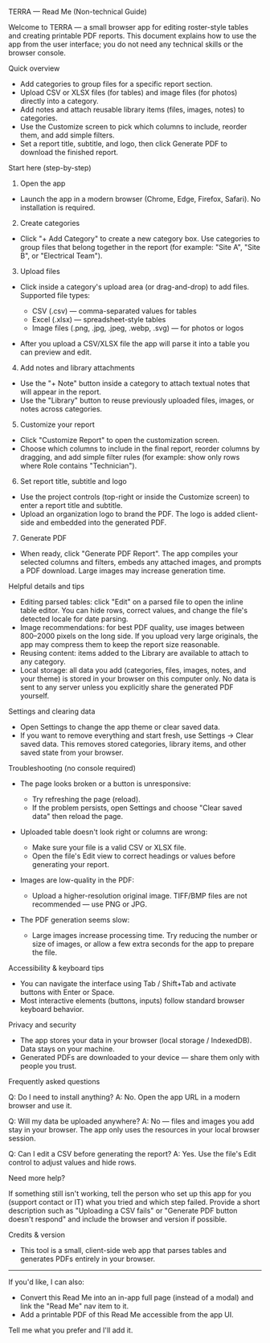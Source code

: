 TERRA — Read Me (Non-technical Guide)

Welcome to TERRA — a small browser app for editing roster-style tables and creating printable PDF reports. This document explains how to use the app from the user interface; you do not need any technical skills or the browser console.

Quick overview

- Add categories to group files for a specific report section.
- Upload CSV or XLSX files (for tables) and image files (for photos) directly into a category.
- Add notes and attach reusable library items (files, images, notes) to categories.
- Use the Customize screen to pick which columns to include, reorder them, and add simple filters.
- Set a report title, subtitle, and logo, then click Generate PDF to download the finished report.

Start here (step-by-step)

1) Open the app

- Launch the app in a modern browser (Chrome, Edge, Firefox, Safari). No installation is required.

2) Create categories

- Click "+ Add Category" to create a new category box. Use categories to group files that belong together in the report (for example: "Site A", "Site B", or "Electrical Team").

3) Upload files

- Click inside a category's upload area (or drag-and-drop) to add files. Supported file types:
  - CSV (.csv) — comma-separated values for tables
  - Excel (.xlsx) — spreadsheet-style tables
  - Image files (.png, .jpg, .jpeg, .webp, .svg) — for photos or logos

- After you upload a CSV/XLSX file the app will parse it into a table you can preview and edit.

4) Add notes and library attachments

- Use the "+ Note" button inside a category to attach textual notes that will appear in the report.
- Use the "Library" button to reuse previously uploaded files, images, or notes across categories.

5) Customize your report

- Click "Customize Report" to open the customization screen.
- Choose which columns to include in the final report, reorder columns by dragging, and add simple filter rules (for example: show only rows where Role contains "Technician").

6) Set report title, subtitle and logo

- Use the project controls (top-right or inside the Customize screen) to enter a report title and subtitle.
- Upload an organization logo to brand the PDF. The logo is added client-side and embedded into the generated PDF.

7) Generate PDF

- When ready, click "Generate PDF Report". The app compiles your selected columns and filters, embeds any attached images, and prompts a PDF download. Large images may increase generation time.

Helpful details and tips

- Editing parsed tables: click "Edit" on a parsed file to open the inline table editor. You can hide rows, correct values, and change the file's detected locale for date parsing.
- Image recommendations: for best PDF quality, use images between 800–2000 pixels on the long side. If you upload very large originals, the app may compress them to keep the report size reasonable.
- Reusing content: items added to the Library are available to attach to any category.
- Local storage: all data you add (categories, files, images, notes, and your theme) is stored in your browser on this computer only. No data is sent to any server unless you explicitly share the generated PDF yourself.

Settings and clearing data

- Open Settings to change the app theme or clear saved data.
- If you want to remove everything and start fresh, use Settings -> Clear saved data. This removes stored categories, library items, and other saved state from your browser.

Troubleshooting (no console required)

- The page looks broken or a button is unresponsive:
  - Try refreshing the page (reload).
  - If the problem persists, open Settings and choose "Clear saved data" then reload the page.

- Uploaded table doesn't look right or columns are wrong:
  - Make sure your file is a valid CSV or XLSX file.
  - Open the file's Edit view to correct headings or values before generating your report.

- Images are low-quality in the PDF:
  - Upload a higher-resolution original image. TIFF/BMP files are not recommended — use PNG or JPG.

- The PDF generation seems slow:
  - Large images increase processing time. Try reducing the number or size of images, or allow a few extra seconds for the app to prepare the file.

Accessibility & keyboard tips

- You can navigate the interface using Tab / Shift+Tab and activate buttons with Enter or Space.
- Most interactive elements (buttons, inputs) follow standard browser keyboard behavior.

Privacy and security

- The app stores your data in your browser (local storage / IndexedDB). Data stays on your machine.
- Generated PDFs are downloaded to your device — share them only with people you trust.

Frequently asked questions

Q: Do I need to install anything?
A: No. Open the app URL in a modern browser and use it.

Q: Will my data be uploaded anywhere?
A: No — files and images you add stay in your browser. The app only uses the resources in your local browser session.

Q: Can I edit a CSV before generating the report?
A: Yes. Use the file's Edit control to adjust values and hide rows.

Need more help?

If something still isn't working, tell the person who set up this app for you (support contact or IT) what you tried and which step failed. Provide a short description such as "Uploading a CSV fails" or "Generate PDF button doesn't respond" and include the browser and version if possible.

Credits & version

- This tool is a small, client-side web app that parses tables and generates PDFs entirely in your browser.

---

If you'd like, I can also:
- Convert this Read Me into an in-app full page (instead of a modal) and link the "Read Me" nav item to it.
- Add a printable PDF of this Read Me accessible from the app UI.

Tell me what you prefer and I'll add it.